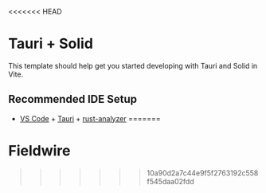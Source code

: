 <<<<<<< HEAD
# Tauri + Solid

This template should help get you started developing with Tauri and Solid in Vite.

## Recommended IDE Setup

- [VS Code](https://code.visualstudio.com/) + [Tauri](https://marketplace.visualstudio.com/items?itemName=tauri-apps.tauri-vscode) + [rust-analyzer](https://marketplace.visualstudio.com/items?itemName=rust-lang.rust-analyzer)
=======
# Fieldwire
>>>>>>> 10a90d2a7c44e9f5f2763192c558f545daa02fdd
